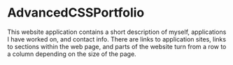 # AdvancedCSSPortfolio

This website application contains a short description of myself, applications I have worked on, and contact info.  There are links to application sites, links to sections within the web page, and parts of the website turn from a row to a column depending on the size of the page.  

